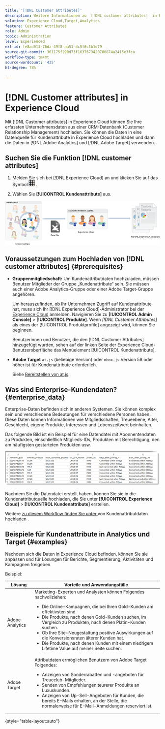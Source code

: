 ```yaml
---
title: '[!DNL Customer attributes]'
description: Weitere Informationen zu  [!DNL customer attributes]  in Experience Cloud. Erfahren Sie, wie Sie Kundenattributdaten für die Verwendung in Adobe Analytics und Adobe Target hochladen.
solution: Experience Cloud,Target,Analytics
feature: Customer Attributes
role: Admin
topic: Administration
level: Experienced
exl-id: fe8ad013-76da-49f8-aa51-dc5f6c1b1d79
source-git-commit: 361175f290d73f1637673420700874a2415e3fca
workflow-type: tm+mt
source-wordcount: '435'
ht-degree: 78%

---
```


# [!DNL Customer attributes] in Experience Cloud

Mit [!DNL Customer attributes] in Experience Cloud können Sie Ihre erfassten Unternehmensdaten aus einer CRM-Datenbank (Customer Relationship Management) hochladen. Sie können die Daten in eine Datenquelle für Kundenattribute in Experience Cloud hochladen und dann die Daten in [!DNL Adobe Analytics] und [!DNL Adobe Target] verwenden.

## Suchen Sie die Funktion [!DNL customer attributes]

1. Melden Sie sich bei [!DNL Experience Cloud] an und klicken Sie auf das Symbol ![Menü](assets/menu-icon.png) .

1. Wählen Sie **[!UICONTROL Kundenattribute]** aus.

![Übersicht über Kundenattribute](assets/custom_reports.png)

## Voraussetzungen zum Hochladen von [!DNL customer attributes] {#prerequisites}

* **Gruppenmitgliedschaft:** Um Kundenattributdaten hochzuladen, müssen Benutzer Mitglieder der Gruppe „Kundenattribute“ sein. Sie müssen auch einer Adobe Analytics-Gruppe oder einer Adobe Target-Gruppe angehören.

  Um herauszufinden, ob Ihr Unternehmen Zugriff auf Kundenattribute hat, muss sich Ihr [!DNL Experience Cloud]-Administrator bei der [Experience Cloud](https://experience.adobe.com) anmelden. Navigieren Sie zu **[!UICONTROL Admin Console]** > **[!UICONTROL Produkte]**. Wenn *[!DNL Customer Attributes]* als eines der [!UICONTROL Produktprofile] angezeigt wird, können Sie beginnen.

  Benutzerinnen und Benutzer, die den [!DNL Customer Attributes] hinzugefügt wurden, sehen auf der linken Seite der Experience Cloud-Benutzeroberfläche das Menüelement [!UICONTROL Kundenattribute].

* **Adobe Target** `at.js` (beliebige Version) oder `mbox.js` Version 58 oder höher ist für Kundenattribute erforderlich.

  Siehe [Bereitstellen von at.js](https://experienceleague.adobe.com/docs/target-dev/developer/client-side/overview.html).

## Was sind Enterprise-Kundendaten? {#enterprise_data}

Enterprise-Daten befinden sich in anderen Systemen. Sie können komplex sein und verschiedene Bedeutungen für verschiedene Personen haben. Diese Daten können Informationen wie Mitgliedschaften, Treueebene, Alter, Geschlecht, eigene Produkte, Interessen und Lebenszeitwert beinhalten.

Das folgende Bild ist ein Beispiel für eine Datendatei mit Abonnentendaten zu Produkten, einschließlich Mitglieds-IDs, Produkten mit Berechtigung, den am häufigsten gestarteten Produkten usw.

![Was sind Unternehmens-Kundendaten?](assets/01_crs_usecase.png)

Nachdem Sie die Datendatei erstellt haben, können Sie sie in die Kundenattributquelle hochladen, die Sie unter **[!UICONTROL Experience Cloud]** > **[!UICONTROL Kundenattribute]** erstellen.

Weitere [ zu diesem Workflow finden Sie unter ](t-crs-usecase.md) von Kundenattributdaten hochladen .

## Beispiele für Kundenattribute in Analytics und Target {#examples}

Nachdem sich die Daten in Experience Cloud befinden, können Sie sie anpassen und für Lösungen für Berichte, Segmentierung, Aktivitäten und Kampagnen freigeben.

Beispiel:

| Lösung | Vorteile und Anwendungsfälle |
|--- |--- |
| Adobe Analytics | Marketing-Experten und Analysten können Folgendes nachvollziehen:<ul><li>Die Online-Kampagnen, die bei Ihren Gold-Kunden am effektivsten sind.</li><li>Die Produkte, nach denen Gold-Kunden suchen, im Vergleich zu Produkten, nach denen Platin-Kunden suchen.</li><li>Ob Ihre Site-Neugestaltung positive Auswirkungen auf die Konversionsraten älterer Kunden hat.</li><li>Die Produkte, nach denen Kunden mit einem niedrigem Lifetime Value auf meiner Seite suchen.</li></ul> |
| Adobe Target | Attributdaten ermöglichen Benutzern von Adobe Target Folgendes:<ul><li>Anzeigen von Sonderrabatten und -angeboten für Treueclub-Mitglieder.</li><li>Senden von Empfehlungen teurerer Produkte an Luxuskunden.</li><li>Anzeigen von Up-Sell-Angeboten für Kunden, die bereits E-Mails erhalten, an der Stelle, die normalerweise für E-Mail-Anmeldungen reserviert ist.</li></ul> |

{style="table-layout:auto"}
